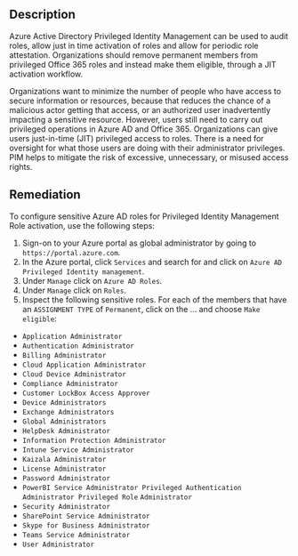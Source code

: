 ## Description

Azure Active Directory Privileged Identity Management can be used to audit roles, allow just in time activation of roles and allow for periodic role attestation. Organizations should remove permanent members from privileged Office 365 roles and instead make them eligible, through a JIT activation workflow.

Organizations want to minimize the number of people who have access to secure information or resources, because that reduces the chance of a malicious actor getting that access, or an authorized user inadvertently impacting a sensitive resource. However, users still need to carry out privileged operations in Azure AD and Office 365. Organizations can give users just-in-time (JIT) privileged access to roles. There is a need for oversight for what those users are doing with their administrator privileges. PIM helps to mitigate the risk of excessive, unnecessary, or misused access rights.

## Remediation

To configure sensitive Azure AD roles for Privileged Identity Management Role activation, use the following steps:

1. Sign-on to your Azure portal as global administrator by going to `https://portal.azure.com`.
2. In the Azure portal, click `Services` and search for and click on `Azure AD Privileged Identity management`.
3. Under `Manage` click on `Azure AD Roles`.
4. Under `Manage` click on `Roles`.
5. Inspect the following sensitive roles. For each of the members that have an
`ASSIGNMENT TYPE` of `Permanent`, click on the ... and choose `Make eligible`:
- `Application Administrator`
- `Authentication Administrator`
- `Billing Administrator`
- `Cloud Application Administrator`
- `Cloud Device Administrator`
- `Compliance Administrator`
- `Customer LockBox Access Approver`
- `Device Administrators`
- `Exchange Administrators`
- `Global Administrators`
- `HelpDesk Administrator`
- `Information Protection Administrator`
- `Intune Service Administrator`
- `Kaizala Administrator`
- `License Administrator`
- `Password Administrator`
- `PowerBI Service Administrator Privileged Authentication Administrator Privileged Role` `Administrator`
- `Security Administrator`
- `SharePoint Service Administrator`
- `Skype for Business Administrator`
- `Teams Service Administrator`
- `User Administrator`
